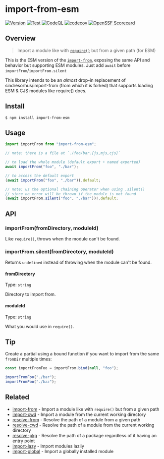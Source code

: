 # import-from-esm

[![Version](https://badgen.net/npm/v/import-from-esm?icon=npm)](https://badgen.net/npm/v/import-from-esm)
[![Test](https://github.com/sheerlox/import-from-esm/actions/workflows/test.yml/badge.svg?branch=main)](https://github.com/sheerlox/import-from-esm/actions/workflows/test.yml)
[![CodeQL](https://github.com/sheerlox/import-from-esm/actions/workflows/codeql.yml/badge.svg?branch=main)](https://github.com/sheerlox/import-from-esm/actions/workflows/codeql.yml)
[![codecov](https://codecov.io/gh/sheerlox/import-from-esm/graph/badge.svg?token=F1N0PLY45Z)](https://codecov.io/gh/sheerlox/import-from-esm)
[![OpenSSF Scorecard](https://api.securityscorecards.dev/projects/github.com/sheerlox/import-from-esm/badge)](https://securityscorecards.dev/viewer/?uri=github.com/sheerlox/import-from-esm)

## Overview

> Import a module like with [`require()`](https://nodejs.org/api/modules.html#modules_require_id) but from a given path (for ESM)

This is the ESM version of the [`import-from`](https://github.com/sindresorhus/import-from), exposing the same API and behavior but supporting ESM modules. Just add `await` before `importFrom`/`importFrom.silent`

This library intends to be an _almost_ drop-in replacement of sindresorhus/import-from (from which it is forked) that supports loading ESM & CJS modules like require() does.

## Install

```
$ npm install import-from-esm
```

## Usage

```js
import importFrom from "import-from-esm";

// note: there is a file at `./foo/bar.{js,mjs,cjs}`

// to load the whole module (default export + named exported)
await importFrom("foo", "./bar");

// to access the default export
(await importFrom("foo", "./bar")).default;

// note: us the optional chaining operator when using .silent()
// since no error will be thrown if the module is not found
(await importFrom.silent("foo", "./bar"))?.default;
```

## API

### importFrom(fromDirectory, moduleId)

Like `require()`, throws when the module can't be found.

### importFrom.silent(fromDirectory, moduleId)

Returns `undefined` instead of throwing when the module can't be found.

#### fromDirectory

Type: `string`

Directory to import from.

#### moduleId

Type: `string`

What you would use in `require()`.

## Tip

Create a partial using a bound function if you want to import from the same `fromDir` multiple times:

```js
const importFromFoo = importFrom.bind(null, "foo");

importFromFoo("./bar");
importFromFoo("./baz");
```

## Related

- [import-from](https://github.com/sindresorhus/import-from) - Import a module like with `require()` but from a given path
- [import-cwd](https://github.com/sindresorhus/import-cwd) - Import a module from the current working directory
- [resolve-from](https://github.com/sindresorhus/resolve-from) - Resolve the path of a module from a given path
- [resolve-cwd](https://github.com/sindresorhus/resolve-cwd) - Resolve the path of a module from the current working directory
- [resolve-pkg](https://github.com/sindresorhus/resolve-pkg) - Resolve the path of a package regardless of it having an entry point
- [import-lazy](https://github.com/sindresorhus/import-lazy) - Import modules lazily
- [import-global](https://github.com/sindresorhus/import-global) - Import a globally installed module
